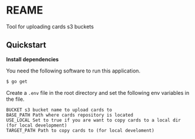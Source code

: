 # REAME

Tool for uploading cards s3 buckets

## Quickstart

**Install dependencies**

You need the following software to run this application.

```bash
$ go get
```

Create a `.env` file in the root directory and set the following env variables in the file.

```
BUCKET s3 bucket name to upload cards to
BASE_PATH Path where cards repository is located
USE_LOCAL Set to true if you are want to copy cards to a local dir (for local development)
TARGET_PATH Path to copy cards to (for local develoment)

```

